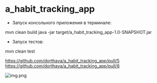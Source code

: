 # a_habit_tracking_app
* Запуск консольного приложения в терминале:

mvn clean build
java -jar target/a_habit_tracking_app-1.0-SNAPSHOT.jar

* Запуск тестов: 

mvn clean test


https://github.com/dorthava/a_habit_tracking_app/pull/5
https://github.com/dorthava/a_habit_tracking_app/pull/6

![img.png](screens/img.png)